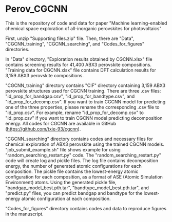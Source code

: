 # Perov_CGCNN
This is the repository of code and data for paper "Machine learning-enabled chemical space exploration of all-inorganic perovskites for photovoltaics"

First, unzip "Supporting files.zip" file. Then, there are "Data", "CGCNN_training", "CGCNN_searching", and "Codes_for_figures" directories.

In "Data" directory,	"Exploration results obtained by CGCNN.xlsx" file contains screening results for 41,400 ABX3 perovskite compositions. "Training data for CGCNN.xlsx" file contains DFT calculation results for 3,159 ABX3 perovskite compositions.

"CGCNN_training" directory contains "CIF" directory containing 3,159 ABX3 perovskite structures used for CGCNN training. There are three .csv files: "id_prop_for_bandgap.csv", "id_prop_for_bandtype.csv", and "id_prop_for_decomp.csv". If you want to train CGCNN model for predicting one of the three properties, please rename the corresponding .csv file to "id_prop.csv". For example, rename "id_prop_for_decomp.csv" to "id_prop.csv" if you want to train CGCNN model predicting decomposition energy. All codes for CGCNN are available in GitHub (https://github.com/txie-93/cgcnn). 

"CGCNN_searching" directory contains codes and necessary files for chemical exploration of ABX3 perovskite using the trained CGCNN models. "job_submit_example.sh" file shows example for using "random_searching_restart.py" code. The "random_searching_restart.py" code will create log and pickle files. The log file contains decomposition energy, the number of generated atomic configurations for each composition. The pickle file contains the lowest-energy atomic configuration for each composition, as a format of ASE (Atomic Simulation Environment) atoms. Using the generated pickle file, "bandgap_model_best.pth.tar", "bandtype_model_best.pth.tar", and "predict.py" files, you can predict bandgap and bandtype for the lowest-energy atomic configuration at each composition.

"Codes_for_figures" directory contains codes and data to reproduce figures in the manuscript. 
